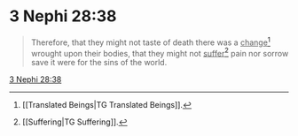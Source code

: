 # 3 Nephi 28:38

> Therefore, that they might not taste of death there was a <u>change</u>[^a] wrought upon their bodies, that they might not <u>suffer</u>[^b] pain nor sorrow save it were for the sins of the world.

[3 Nephi 28:38](https://www.churchofjesuschrist.org/study/scriptures/bofm/3-ne/28?lang=eng&id=p38#p38)


[^a]: [[Translated Beings|TG Translated Beings]].  
[^b]: [[Suffering|TG Suffering]].  
